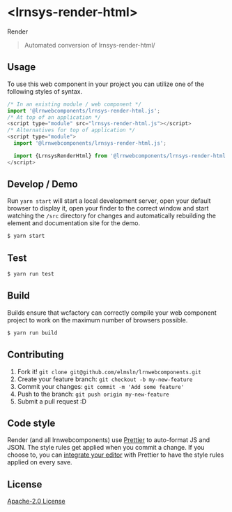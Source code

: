# &lt;lrnsys-render-html&gt;

Render
> Automated conversion of lrnsys-render-html/

## Usage
To use this web component in your project you can utilize one of the following styles of syntax.

```js
/* In an existing module / web component */
import '@lrnwebcomponents/lrnsys-render-html.js';
/* At top of an application */
<script type="module" src="lrnsys-render-html.js"></script>
/* Alternatives for top of application */
<script type="module">
  import '@lrnwebcomponents/lrnsys-render-html.js';

  import {LrnsysRenderHtml} from '@lrnwebcomponents/lrnsys-render-html';
</script>
```

## Develop / Demo
Run `yarn start` will start a local development server, open your default browser to display it, open your finder to the correct window and start watching the `/src` directory for changes and automatically rebuilding the element and documentation site for the demo.
```bash
$ yarn start
```

## Test

```bash
$ yarn run test
```

## Build
Builds ensure that wcfactory can correctly compile your web component project to
work on the maximum number of browsers possible.
```bash
$ yarn run build
```

## Contributing

1. Fork it! `git clone git@github.com/elmsln/lrnwebcomponents.git`
2. Create your feature branch: `git checkout -b my-new-feature`
3. Commit your changes: `git commit -m 'Add some feature'`
4. Push to the branch: `git push origin my-new-feature`
5. Submit a pull request :D

## Code style

Render (and all lrnwebcomponents) use [Prettier][prettier] to auto-format JS and JSON.  The style rules get applied when you commit a change.  If you choose to, you can [integrate your editor][prettier-ed] with Prettier to have the style rules applied on every save.

[prettier]: https://github.com/prettier/prettier/
[prettier-ed]: https://github.com/prettier/prettier/#editor-integration
[polyserve]: https://github.com/Polymer/polyserve
[web-component-tester]: https://github.com/Polymer/web-component-tester

## License
[Apache-2.0 License](http://opensource.org/licenses/Apache-2.0)